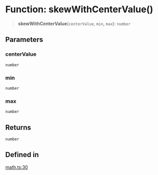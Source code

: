 # Function: skewWithCenterValue()

> **skewWithCenterValue**(`centerValue`, `min`, `max`): `number`

## Parameters

### centerValue

`number`

### min

`number`

### max

`number`

## Returns

`number`

## Defined in

[math.ts:30](https://github.com/m1m0zzz/tremolo-ui/blob/7d11785da2668f64368eae498b8e04db28c30096/packages/functions/src/math.ts#L30)
